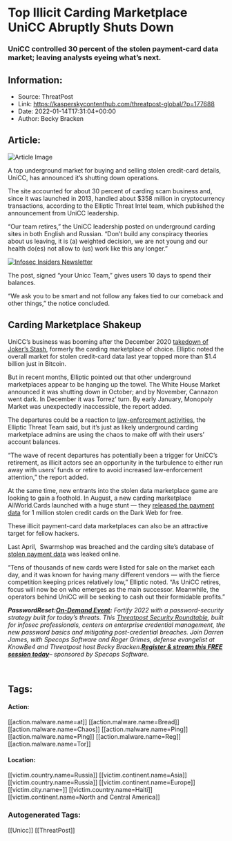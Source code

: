 # Top Illicit Carding Marketplace UniCC Abruptly Shuts Down  
### UniCC controlled 30 percent of the stolen payment-card data market; leaving analysts eyeing what’s next.

## Information:
+ Source: ThreatPost
+ Link: https://kasperskycontenthub.com/threatpost-global/?p=177688
+ Date: 2022-01-14T17:31:04+00:00
+ Author: Becky Bracken


## Article:
![Article Image](https://media.threatpost.com/wp-content/uploads/sites/103/2014/09/07015031/shutterstock_29251765.jpg)

A top underground market for buying and selling stolen credit-card details, UniCC, has announced it’s shutting down operations.


The site accounted for about 30 percent of carding scam business and, since it was launched in 2013, handled about $358 million in cryptocurrency transactions, according to the Elliptic Threat Intel team, which published the announcement from UniCC leadership.


“Our team retires,” the UniCC leadership posted on underground carding sites in both English and Russian. “Don’t build any conspiracy theories about us leaving, it is (a) weighted decision, we are not young and our health do(es) not allow to (us) work like this any longer.”


[![Infosec Insiders Newsletter](https://media.threatpost.com/wp-content/uploads/sites/103/2021/07/10165815/infosec_insiders_in_article_promo.png)](https://threatpost.com/infosec-insider-subscription-page/?utm_source=ART&utm_medium=ART&utm_campaign=InfosecInsiders_Newsletter_Promo/)


The post, signed “your Unicc Team,” gives users 10 days to spend their balances.


“We ask you to be smart and not follow any fakes tied to our comeback and other things,” the notice concluded.


**Carding Marketplace Shakeup**
-------------------------------


UniCC’s business was booming after the December 2020 [takedown of Joker’s Stash](https://threatpost.com/jokers-stash-carding-site-taken-down/162548/), formerly the carding marketplace of choice. Elliptic noted the overall market for stolen credit-card data last year topped more than $1.4 billion just in Bitcoin.


But in recent months, Elliptic pointed out that other underground marketplaces appear to be hanging up the towel. The White House Market announced it was shutting down in October; and by November, Cannazon went dark. In December it was Torrez’ turn. By early January, Monopoly Market was unexpectedly inaccessible, the report added.


The departures could be a reaction to [law-enforcement activities](https://threatpost.com/russian-security-revil-ransomware/177660/), the Elliptic Threat Team said, but it’s just as likely underground carding marketplace admins are using the chaos to make off with their users’ account balances.


“The wave of recent departures has potentially been a trigger for UniCC’s retirement, as illicit actors see an opportunity in the turbulence to either run away with users’ funds or retire to avoid increased law-enforcement attention,” the report added.


At the same time, new entrants into the stolen data marketplace game are looking to gain a foothold. In August, a new carding marketplace AllWorld.Cards launched with a huge stunt — they [released the payment data](https://threatpost.com/1m-stolen-credit-cards-dark-web/168514/) for 1 million stolen credit cards on the Dark Web for free.


These illicit payment-card data marketplaces can also be an attractive target for fellow hackers.


Last April,  Swarmshop was breached and the carding site’s database of [stolen payment data](https://threatpost.com/623m-payment-cards-stolen-from-cybercrime-forum/165336/) was leaked online.


“Tens of thousands of new cards were listed for sale on the market each day, and it was known for having many different vendors — with the fierce competition keeping prices relatively low,” Elliptic noted. “As UniCC retires, focus will now be on who emerges as the main successor. Meanwhile, the operators behind UniCC will be seeking to cash out their formidable profits.”


***Password******Reset:***[***On-Demand Event***](https://threatpost.com/webinars/password-reset-claiming-control-of-credentials-to-stop-attacks/)***:*** *Fortify 2022 with a password-security strategy built for today’s threats. This [Threatpost Security Roundtable](https://threatpost.com/webinars/password-reset-claiming-control-of-credentials-to-stop-attacks/), built for infosec professionals, centers on enterprise credential management, the new password basics and mitigating post-credential breaches. Join Darren James, with Specops Software and Roger Grimes, defense evangelist at KnowBe4 and Threatpost host Becky Bracken.*[***Register & stream this FREE session today***](https://threatpost.com/webinars/password-reset-claiming-control-of-credentials-to-stop-attacks/)*– sponsored by Specops Software.*


 





## Tags:

#### Action:
[[action.malware.name=at]] [[action.malware.name=Bread]] [[action.malware.name=Chaos]] [[action.malware.name=Ping]] [[action.malware.name=Ping]] [[action.malware.name=Reg]] [[action.malware.name=Tor]]

#### Location:
[[victim.country.name=Russia]] [[victim.continent.name=Asia]] [[victim.country.name=Russia]] [[victim.continent.name=Europe]] [[victim.city.name=]] [[victim.country.name=Haiti]] [[victim.continent.name=North and Central America]]

### Autogenerated Tags:
[[Unicc]] [[ThreatPost]]

